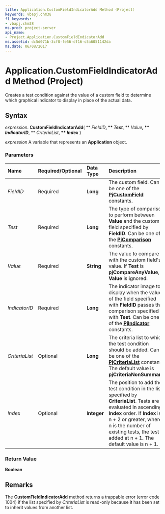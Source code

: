 ```yaml
---
title: Application.CustomFieldIndicatorAdd Method (Project)
keywords: vbapj.chm38
f1_keywords:
- vbapj.chm38
ms.prod: project-server
api_name:
- Project.Application.CustomFieldIndicatorAdd
ms.assetid: dc5d071b-3cf8-fe56-df16-c5a6051142da
ms.date: 06/08/2017
---
```



# Application.CustomFieldIndicatorAdd Method (Project)

Creates a test condition against the value of a custom field to determine which graphical indicator to display in place of the actual data.


## Syntax

 _expression_. **CustomFieldIndicatorAdd**( ** _FieldID_**, ** _Test_**, ** _Value_**, ** _IndicatorID_**, ** _CriteriaList_**, ** _Index_** )

 _expression_ A variable that represents an **Application** object.


### Parameters



|**Name**|**Required/Optional**|**Data Type**|**Description**|
|:-----|:-----|:-----|:-----|
| _FieldID_|Required|**Long**|The custom field. Can be one of the  **[PjCustomField](pjcustomfield-enumeration-project.md)** constants.|
| _Test_|Required|**Long**|The type of comparison to perform between  **Value** and the custom field specified by **FieldID**. Can be one of the **[PjComparison](pjcomparison-enumeration-project.md)** constants.|
| _Value_|Required|**String**|The value to compare with the custom field's value. If  **Test** is **pjCompareAnyValue**, **Value** is ignored.|
| _IndicatorID_|Required|**Long**|The indicator image to display when the value of the field specified with  **FieldID** passes the comparison specified with **Test**. Can be one of the **[PjIndicator](pjindicator-enumeration-project.md)** constants.|
| _CriteriaList_|Optional|**Long**|The criteria list to which the test condition should be added. Can be one of the  **[PjCriteriaList](pjcriterialist-enumeration-project.md)** constants. The default value is **pjCriteriaNonSummary**.|
| _Index_|Optional|**Integer**|The position to add the test condition in the list specified by  **CriteriaList**. Tests are evaluated in ascending **Index** order. If **Index** is n + 2 or greater, where n is the number of existing tests, the test is added at n + 1. The default value is n + 1.|

### Return Value

 **Boolean**


## Remarks

The  **CustomFieldIndicatorAdd** method returns a trappable error (error code 1004) if the list specified by _CriteriaList_ is read-only because it has been set to inherit values from another list.


